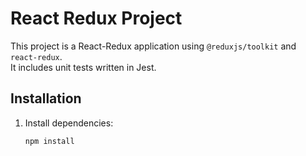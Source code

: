 # React Redux Project

This project is a React-Redux application using `@reduxjs/toolkit` and `react-redux`.  
It includes unit tests written in Jest.

## Installation

1. Install dependencies:
   ```sh
   npm install
